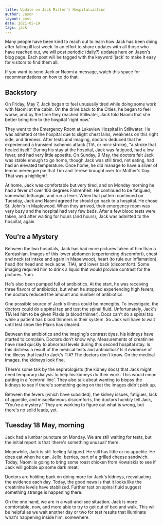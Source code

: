 ```yaml
---
title: Update on Jack Miller's Hospitalization
author: Jason
layout: post
date: 2021-05-19
tags: jack
---
```


Many people have been kind to reach out to learn how Jack has been doing after falling ill last week.  In an effort to share updates with all those who have reached out, we will post periodic (daily?) updates here on Jason's blog page.  Each post will be tagged with the keyword 'jack' to make it easy for visitors to find them all.

If you want to send Jack or Naomi a message, watch this space for recommendations on how to do that.

## Backstory

On Friday, May 7, Jack began to feel unusually tired while doing some work with Naomi at the cabin.  On the drive back to the Cities, he began to feel worse, and by the time they reached Stillwater, Jack told Naomi that she better bring him to the hospital 'right now.'

They went to the Emergency Room at Lakeview Hospital in Stillwater.  He was admitted ot the hospital due to slight chest lains, weakness on this right side, and tireness.  After tests and imaging, doctors deduced that he experienced a transient ischemic attack (TIA, or mini-stroke), "a stroke that healed itself."  During his stay at the hospital, Jack was fatigued, had a low fever, and had very little appetite.  On Sunday, 9 May, the doctors felt Jack was stable enough to go home, though Jack was still tired, not eating, had had an elevated temperature.  Once home, he did manage to have a sliver of lemon merengue pie that Tim and Terese brought over for Mother's Day.  That was a highlight!

At home, Jack was comfortable but very tired, and on Monday morning he had a fever of over 103 degrees Fahrenheit.  He continued to be fatigued, somewhat lethargic, and run a fever.  When that pattern continued on Tuesday, Jack and Naomi agreed he should go back to a hospital.  He chose St. John's in Maplewood.  When they arrived, their emergency room was very busy and the hospital had very few beds.  After a few blood tests were taken, and after waiting for hours (and hours), Jack was admitted to the hospital, again.

## You're a Mystery

Between the two hospitals, Jack has had more pictures taken of him than a Kardashian.  Images of this lower abdomen (experiencing discomfort), chest and neck (at intake and again in Mapelwood), heart (to rule our inflamation), head (for head and neck ache, TIA), and lower back (discomfort).  Some imaging required him to drink a liquid that would provide contrast for the pictures.  Yum.  

He's also been pumped full of antibiotics.  At the start, he was receiving three flavors of antibiotics, but when he stopped experiencing high fevers, the doctors reduced the amount and number of antibiotics.

One possible source of Jack's illness could be menegitis.  To investigate, the doctors could do a spinal tap and test the spinal fluid.  Unfortunately, Jack's TIA led him to be given Plaxis (a blood thinner).  Docs can't do a spinal tap while a patient has blood thinners in their system.  So Jack will have to wait until test show the Plaxis has cleared.  

Between the antibiotics and the imaging's contrast dyes, his kidneys have started to complain.  Doctors don't know why.  Measurements of creatinine have rised quickly to abnormal levels during this second hospital stay.  Is this distress a result of the medical tests and antibiotics?  Is it evidence of the illness that lead to Jack's TIA?  The doctors don't know.  On the medical images, the kidneys look fine.

There's some talk by the nephrologists (the kidney docs) that Jack might need temporary dialysis to help his kidneys do their work.  This would mean putting in a 'centrral line'.  They also talk about wanting to biopsy the kidneys to see if there's something going on that the images didn't pick up.

Between the fevers (which have subsided), the kidney issues, fatigues, lack of appetite, and miscellaneous discomforts, the doctors humbly tell Jack, "You're a mystery."  They are working to figure out what is wrong, but there's no solid leads, yet.

## Tuesday 18 May, morning

Jack had a lumbar puncture on Monday.  We are still waiting for tests, but the initial report is that `there's something unusual' there.

Meanwhile, Jack is still feeling fatigued.  He still has little or no appetite.  He does eat when he can.  Jello, berries, part of a grilled cheese sandwich.  Today, Naomi is going to bring some roast chicken from Kowalskis to see if Jack will gobble up some dark meat.

Doctors are holding back on doing more for Jack's kidneys, reevaluating the evidence each day.  Today, the good news is that it looks like the creatinine levels have stabilized.  Further test on spinal fluid suggest something strange is happening there.

On the one hand, we are in a wait-and-see situation.  Jack is more comfortable, now, and more able to try to get out of bed and walk.  This will be helpful as we wait another day or two for test results that illuminate what's happening inside him, somewhere.










